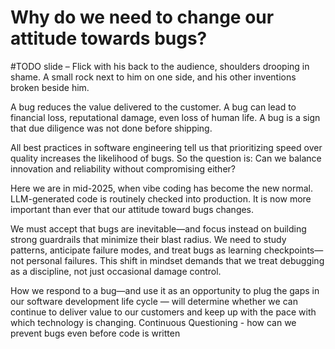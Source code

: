 # Why do we need to change our attitude towards bugs?

#TODO slide – Flick with his back to the audience, shoulders drooping in shame. A small rock next to him on one side, and his other inventions broken beside him.

A bug reduces the value delivered to the customer.
A bug can lead to financial loss, reputational damage, even loss of human life.
A bug is a sign that due diligence was not done before shipping.

All best practices in software engineering tell us that prioritizing speed over quality increases the likelihood of bugs.
So the question is: Can we balance innovation and reliability without compromising either?

Here we are in mid-2025, when vibe coding has become the new normal.
LLM-generated code is routinely checked into production.
It is now more important than ever that our attitude toward bugs changes.

We must accept that bugs are inevitable—and focus instead on building strong guardrails that minimize their blast radius.
We need to study patterns, anticipate failure modes, and treat bugs as learning checkpoints—not personal failures.
This shift in mindset demands that we treat debugging as a discipline, not just occasional damage control.

How we respond to a bug—and use it as an opportunity to plug the gaps in our software development life cycle — will determine whether we can continue to deliver value to our customers and keep up with the pace with which technology is changing.
Continuous Questioning - how can we prevent bugs even before code is written